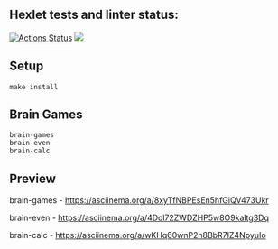 ## Hexlet tests and linter status:
[![Actions Status](https://github.com/THEBESTol0ch/frontend-project-44/workflows/hexlet-check/badge.svg)](https://github.com/THEBESTol0ch/frontend-project-44/actions) <a href="https://codeclimate.com/github/THEBESTol0ch/frontend-project-44/maintainability"><img src="https://api.codeclimate.com/v1/badges/0e543a0a538052e21e53/maintainability" /></a>

## Setup
```
make install
```

## Brain Games
```
brain-games
brain-even
brain-calc
```

## Preview
brain-games -  https://asciinema.org/a/8xyTfNBPEsEn5hfGiQV473Ukr

brain-even - https://asciinema.org/a/4Dol72ZWDZHP5w8O9kaltg3Dq

brain-calc - https://asciinema.org/a/wKHq60wnP2n8BbR7IZ4NpyuIo
